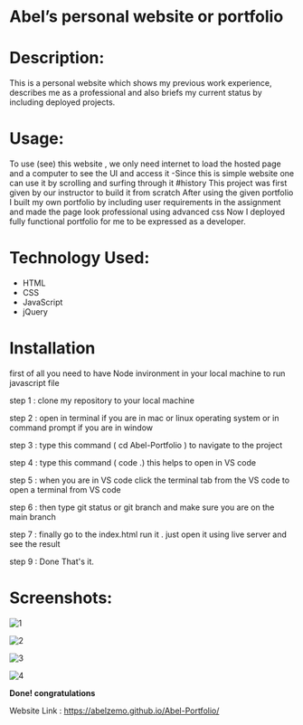 # Abel’s personal website or portfolio

# Description:

This is a personal website which shows my previous work experience, describes me as a professional and also briefs my current status by including deployed projects.

# Usage:

To use (see) this website , we only need internet to load the hosted page and a computer to see the UI and access it -Since this is simple website one can use it by scrolling and surfing through it #history This project was first given by our instructor to build it from scratch After using the given portfolio I built my own portfolio by including user requirements in the assignment and made the page look professional using advanced css Now I deployed fully functional portfolio for me to be expressed as a developer.

# Technology Used:

* HTML
* CSS
* JavaScript
* jQuery

# Installation

first of all you need to have Node invironment in your local machine to run javascript file

step 1 : clone my repository to your local machine

step 2 :  open in terminal if you are in mac or linux operating system or in command prompt if you are in window

step 3 : type this command  ( cd Abel-Portfolio ) to navigate to the project

step 4 : type this command ( code .) this helps to open in VS code

step 5 : when you are in VS code click the terminal tab from the VS code to open a terminal from VS code

step 6 : then type git status or git branch and make sure you are on the main branch

step 7 : finally go to the index.html run it . just open it using live server and see the result

step 9 : Done That's it.

# Screenshots:

![1](screenshoots/1.png)

![2](screenshoots/2.png)

![3](screenshoots/3.png)

![4](screenshoots/4.png)



**Done!  congratulations**

Website Link : https://abelzemo.github.io/Abel-Portfolio/
